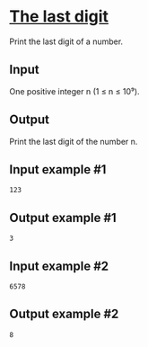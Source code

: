 # [The last digit](https://www.e-olymp.com/en/problems/5175)
Print the last digit of a number.

## Input
One positive integer n (1 ≤ n ≤ 10⁹).

## Output
Print the last digit of the number n.

## Input example #1
```
123
```

## Output example #1
```
3
```

## Input example #2
```
6578
```

## Output example #2
```
8
```
